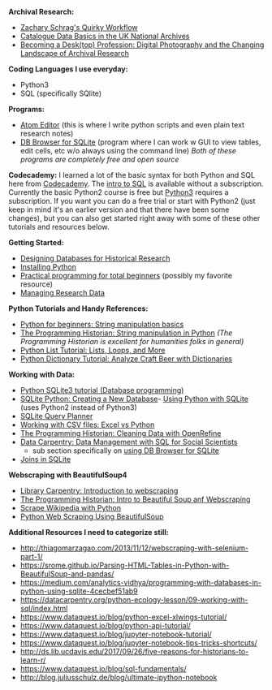 **Archival Research:**
- [Zachary Schrag's Quirky Workflow](https://zacharyschrag.com/research/my-quirky-workflow/)
- [Catalogue Data Basics in the UK National Archives](https://blog.nationalarchives.gov.uk/catalogue-data-basics/)
- [Becoming a Desk(top) Profession: Digital Photography and the Changing Landscape of Archival Research](https://www.ianmilligan.ca/talk/aha-2020/)

**Coding Languages I use everyday:**
- Python3 
- SQL (specifically SQlite)

**Programs:**
- [Atom Editor](https://atom.io/) (this is where I write python scripts and even plain text research notes)
- [DB Browser for SQLite](https://sqlitebrowser.org/) (program where I can work w GUI to view tables, edit cells, etc w/o always using the command line)
   *Both of these programs are completely free and open source*

**Codecademy:**
I learned a lot of the basic syntax for both Python and SQL here from [Codecademy](https://www.codecademy.com). The [intro to SQL](https://www.codecademy.com/learn/learn-sql) is available without a subscription. Currently the basic Python2 course is free but [Python3](https://www.codecademy.com/learn/learn-python-3) requires a subscription. If you want you can do a free trial or start with Python2 (just keep in mind it's an earlier version and that there have been some changes), but you can also get started right away with some of these other tutorials and resources below.

**Getting Started:**
- [Designing Databases for Historical Research ](https://port.sas.ac.uk/mod/book/view.php?id=75)
- [Installing Python](https://realpython.com/installing-python/)
- [Practical programming for total beginners](https://automatetheboringstuff.com/) (possibly my favorite resource)
- [Managing Research Data](https://port.sas.ac.uk/course/view.php?id=73)

**Python Tutorials and Handy References:**
- [Python for beginners: String manipulation basics](https://www.pythonforbeginners.com/basics/string-manipulation-in-python)
- [The Programming Historian: String manipulation in Python](https://programminghistorian.org/en/lessons/manipulating-strings-in-python) *(The Programming Historian is excellent for humanities folks in general)*
- [Python List Tutorial: Lists, Loops, and More](https://www.dataquest.io/blog/python-list-tutorial/)
- [Python Dictionary Tutorial: Analyze Craft Beer with Dictionaries](https://www.dataquest.io/blog/python-dictionary-tutorial/)

**Working with Data:**
- [Python SQLite3 tutorial (Database programming)](https://likegeeks.com/python-sqlite3-tutorial/)
- [SQLite Python: Creating a New Database](https://www.sqlitetutorial.net/sqlite-python/creating-database/)- [Using Python with SQLite](http://zetcode.com/db/sqlitepythontutorial/) (uses Python2 instead of Python3)
- [SQLite Query Planner](https://www.sqlite.org/queryplanner.html)
- [Working with CSV files: Excel vs Python](https://www.dataquest.io/blog/excel-vs-python/)
- [The Programming Historian: Cleaning Data with OpenRefine](https://programminghistorian.org/en/lessons/cleaning-data-with-openrefine)
- [Data Carpentry: Data Management with SQL for Social Scientists](https://datacarpentry.org/sql-socialsci/)
  - sub section specifically on [using DB Browser for SQLite](https://datacarpentry.org/sql-socialsci/02-db-browser/index.html)
- [Joins in SQLite](https://www.sqlitetutorial.net/sqlite-join/)

**Webscraping with BeautifulSoup4**
- [Library Carpentry: Introduction to webscraping](https://librarycarpentry.org/lc-webscraping/)
- [The Programming Historian: Intro to Beautiful Soup anf Webscraping](https://programminghistorian.org/en/lessons/intro-to-beautiful-soup#get-a-webpage-to-scrape)
- [Scrape Wikipedia with Python](https://roche.io/2016/05/scrape-wikipedia-with-python)
- [Python Web Scraping Using BeautifulSoup](https://www.dataquest.io/blog/web-scraping-tutorial-python/)

**Additional Resources I need to categorize still:**
- http://thiagomarzagao.com/2013/11/12/webscraping-with-selenium-part-1/
- https://srome.github.io/Parsing-HTML-Tables-in-Python-with-BeautifulSoup-and-pandas/
- https://medium.com/analytics-vidhya/programming-with-databases-in-python-using-sqlite-4cecbef51ab9
- https://datacarpentry.org/python-ecology-lesson/09-working-with-sql/index.html
- https://www.dataquest.io/blog/python-excel-xlwings-tutorial/
- https://www.dataquest.io/blog/python-api-tutorial/
- https://www.dataquest.io/blog/jupyter-notebook-tutorial/
- https://www.dataquest.io/blog/jupyter-notebook-tips-tricks-shortcuts/
- http://ds.lib.ucdavis.edu/2017/09/26/five-reasons-for-historians-to-learn-r/
- https://www.dataquest.io/blog/sql-fundamentals/
- http://blog.juliusschulz.de/blog/ultimate-ipython-notebook
